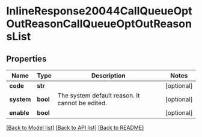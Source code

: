 # InlineResponse20044CallQueueOptOutReasonCallQueueOptOutReasonsList

## Properties
Name | Type | Description | Notes
------------ | ------------- | ------------- | -------------
**code** | **str** |  | [optional] 
**system** | **bool** | The system default reason. It cannot be edited. | [optional] 
**enable** | **bool** |  | [optional] 

[[Back to Model list]](../README.md#documentation-for-models) [[Back to API list]](../README.md#documentation-for-api-endpoints) [[Back to README]](../README.md)

